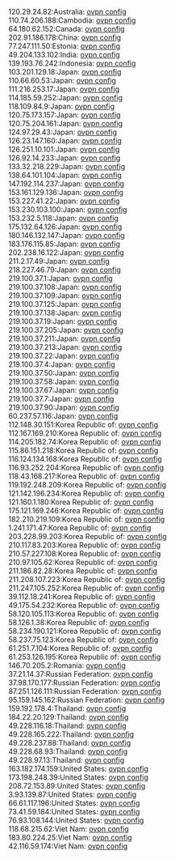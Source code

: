 120.29.24.82:Australia: [ovpn config](vpn/120_29_24_82.ovpn)  
110.74.206.188:Cambodia: [ovpn config](vpn/110_74_206_188.ovpn)  
64.180.62.152:Canada: [ovpn config](vpn/64_180_62_152.ovpn)  
202.91.186.178:China: [ovpn config](vpn/202_91_186_178.ovpn)  
77.247.111.50:Estonia: [ovpn config](vpn/77_247_111_50.ovpn)  
49.204.133.102:India: [ovpn config](vpn/49_204_133_102.ovpn)  
139.193.76.242:Indonesia: [ovpn config](vpn/139_193_76_242.ovpn)  
103.201.129.18:Japan: [ovpn config](vpn/103_201_129_18.ovpn)  
110.66.60.53:Japan: [ovpn config](vpn/110_66_60_53.ovpn)  
111.216.253.17:Japan: [ovpn config](vpn/111_216_253_17.ovpn)  
114.185.59.252:Japan: [ovpn config](vpn/114_185_59_252.ovpn)  
118.109.84.9:Japan: [ovpn config](vpn/118_109_84_9.ovpn)  
120.75.173.157:Japan: [ovpn config](vpn/120_75_173_157.ovpn)  
120.75.204.161:Japan: [ovpn config](vpn/120_75_204_161.ovpn)  
124.97.29.43:Japan: [ovpn config](vpn/124_97_29_43.ovpn)  
126.23.147.160:Japan: [ovpn config](vpn/126_23_147_160.ovpn)  
126.251.10.101:Japan: [ovpn config](vpn/126_251_10_101.ovpn)  
126.92.14.233:Japan: [ovpn config](vpn/126_92_14_233.ovpn)  
133.32.218.229:Japan: [ovpn config](vpn/133_32_218_229.ovpn)  
138.64.101.104:Japan: [ovpn config](vpn/138_64_101_104.ovpn)  
147.192.114.237:Japan: [ovpn config](vpn/147_192_114_237.ovpn)  
153.161.129.136:Japan: [ovpn config](vpn/153_161_129_136.ovpn)  
153.227.41.22:Japan: [ovpn config](vpn/153_227_41_22.ovpn)  
153.230.103.100:Japan: [ovpn config](vpn/153_230_103_100.ovpn)  
153.232.5.118:Japan: [ovpn config](vpn/153_232_5_118.ovpn)  
175.132.64.126:Japan: [ovpn config](vpn/175_132_64_126.ovpn)  
180.146.132.147:Japan: [ovpn config](vpn/180_146_132_147.ovpn)  
183.176.115.85:Japan: [ovpn config](vpn/183_176_115_85.ovpn)  
202.238.16.122:Japan: [ovpn config](vpn/202_238_16_122.ovpn)  
211.2.17.49:Japan: [ovpn config](vpn/211_2_17_49.ovpn)  
218.227.46.79:Japan: [ovpn config](vpn/218_227_46_79.ovpn)  
219.100.37.1:Japan: [ovpn config](vpn/219_100_37_1.ovpn)  
219.100.37.108:Japan: [ovpn config](vpn/219_100_37_108.ovpn)  
219.100.37.109:Japan: [ovpn config](vpn/219_100_37_109.ovpn)  
219.100.37.125:Japan: [ovpn config](vpn/219_100_37_125.ovpn)  
219.100.37.138:Japan: [ovpn config](vpn/219_100_37_138.ovpn)  
219.100.37.19:Japan: [ovpn config](vpn/219_100_37_19.ovpn)  
219.100.37.205:Japan: [ovpn config](vpn/219_100_37_205.ovpn)  
219.100.37.211:Japan: [ovpn config](vpn/219_100_37_211.ovpn)  
219.100.37.213:Japan: [ovpn config](vpn/219_100_37_213.ovpn)  
219.100.37.22:Japan: [ovpn config](vpn/219_100_37_22.ovpn)  
219.100.37.4:Japan: [ovpn config](vpn/219_100_37_4.ovpn)  
219.100.37.50:Japan: [ovpn config](vpn/219_100_37_50.ovpn)  
219.100.37.58:Japan: [ovpn config](vpn/219_100_37_58.ovpn)  
219.100.37.67:Japan: [ovpn config](vpn/219_100_37_67.ovpn)  
219.100.37.7:Japan: [ovpn config](vpn/219_100_37_7.ovpn)  
219.100.37.90:Japan: [ovpn config](vpn/219_100_37_90.ovpn)  
60.237.57.116:Japan: [ovpn config](vpn/60_237_57_116.ovpn)  
112.148.30.151:Korea Republic of: [ovpn config](vpn/112_148_30_151.ovpn)  
112.167.169.210:Korea Republic of: [ovpn config](vpn/112_167_169_210.ovpn)  
114.205.182.74:Korea Republic of: [ovpn config](vpn/114_205_182_74.ovpn)  
115.86.151.218:Korea Republic of: [ovpn config](vpn/115_86_151_218.ovpn)  
116.124.134.168:Korea Republic of: [ovpn config](vpn/116_124_134_168.ovpn)  
116.93.252.204:Korea Republic of: [ovpn config](vpn/116_93_252_204.ovpn)  
118.43.168.217:Korea Republic of: [ovpn config](vpn/118_43_168_217.ovpn)  
119.192.248.209:Korea Republic of: [ovpn config](vpn/119_192_248_209.ovpn)  
121.142.196.234:Korea Republic of: [ovpn config](vpn/121_142_196_234.ovpn)  
121.160.1.180:Korea Republic of: [ovpn config](vpn/121_160_1_180.ovpn)  
175.121.169.246:Korea Republic of: [ovpn config](vpn/175_121_169_246.ovpn)  
182.210.219.109:Korea Republic of: [ovpn config](vpn/182_210_219_109.ovpn)  
1.241.171.47:Korea Republic of: [ovpn config](vpn/1_241_171_47.ovpn)  
203.228.99.203:Korea Republic of: [ovpn config](vpn/203_228_99_203.ovpn)  
210.117.83.203:Korea Republic of: [ovpn config](vpn/210_117_83_203.ovpn)  
210.57.227.108:Korea Republic of: [ovpn config](vpn/210_57_227_108.ovpn)  
210.97.105.62:Korea Republic of: [ovpn config](vpn/210_97_105_62.ovpn)  
211.186.82.28:Korea Republic of: [ovpn config](vpn/211_186_82_28.ovpn)  
211.208.107.223:Korea Republic of: [ovpn config](vpn/211_208_107_223.ovpn)  
211.247.105.252:Korea Republic of: [ovpn config](vpn/211_247_105_252.ovpn)  
39.112.18.241:Korea Republic of: [ovpn config](vpn/39_112_18_241.ovpn)  
49.175.54.232:Korea Republic of: [ovpn config](vpn/49_175_54_232.ovpn)  
58.120.105.113:Korea Republic of: [ovpn config](vpn/58_120_105_113.ovpn)  
58.126.1.38:Korea Republic of: [ovpn config](vpn/58_126_1_38.ovpn)  
58.234.190.121:Korea Republic of: [ovpn config](vpn/58_234_190_121.ovpn)  
58.237.75.123:Korea Republic of: [ovpn config](vpn/58_237_75_123.ovpn)  
61.251.7.104:Korea Republic of: [ovpn config](vpn/61_251_7_104.ovpn)  
61.253.126.195:Korea Republic of: [ovpn config](vpn/61_253_126_195.ovpn)  
146.70.205.2:Romania: [ovpn config](vpn/146_70_205_2.ovpn)  
37.21.14.37:Russian Federation: [ovpn config](vpn/37_21_14_37.ovpn)  
37.98.170.177:Russian Federation: [ovpn config](vpn/37_98_170_177.ovpn)  
87.251.126.111:Russian Federation: [ovpn config](vpn/87_251_126_111.ovpn)  
95.159.145.162:Russian Federation: [ovpn config](vpn/95_159_145_162.ovpn)  
159.192.178.4:Thailand: [ovpn config](vpn/159_192_178_4.ovpn)  
184.22.20.129:Thailand: [ovpn config](vpn/184_22_20_129.ovpn)  
49.228.116.18:Thailand: [ovpn config](vpn/49_228_116_18.ovpn)  
49.228.165.222:Thailand: [ovpn config](vpn/49_228_165_222.ovpn)  
49.228.237.88:Thailand: [ovpn config](vpn/49_228_237_88.ovpn)  
49.228.68.93:Thailand: [ovpn config](vpn/49_228_68_93.ovpn)  
49.228.97.13:Thailand: [ovpn config](vpn/49_228_97_13.ovpn)  
163.182.174.159:United States: [ovpn config](vpn/163_182_174_159.ovpn)  
173.198.248.39:United States: [ovpn config](vpn/173_198_248_39.ovpn)  
208.72.153.89:United States: [ovpn config](vpn/208_72_153_89.ovpn)  
3.93.139.87:United States: [ovpn config](vpn/3_93_139_87.ovpn)  
66.61.117.196:United States: [ovpn config](vpn/66_61_117_196.ovpn)  
73.41.59.184:United States: [ovpn config](vpn/73_41_59_184.ovpn)  
76.93.108.144:United States: [ovpn config](vpn/76_93_108_144.ovpn)  
118.68.215.62:Viet Nam: [ovpn config](vpn/118_68_215_62.ovpn)  
183.80.224.25:Viet Nam: [ovpn config](vpn/183_80_224_25.ovpn)  
42.116.59.174:Viet Nam: [ovpn config](vpn/42_116_59_174.ovpn)  
